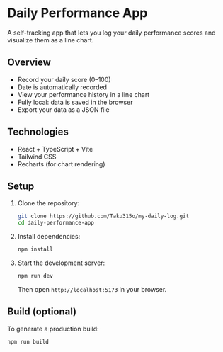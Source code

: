 # Daily Performance App

A self-tracking app that lets you log your daily performance scores and visualize them as a line chart.

##  Overview

- Record your daily score (0–100)
- Date is automatically recorded
- View your performance history in a line chart
- Fully local: data is saved in the browser
- Export your data as a JSON file

##  Technologies

- React + TypeScript + Vite
- Tailwind CSS
- Recharts (for chart rendering)

##  Setup

1. Clone the repository:

    ```bash
    git clone https://github.com/Taku315o/my-daily-log.git
    cd daily-performance-app
    ```

2. Install dependencies:

    ```bash
    npm install
    ```

3. Start the development server:

    ```bash
    npm run dev
    ```

    Then open `http://localhost:5173` in your browser.

##  Build (optional)

To generate a production build:

```bash
npm run build
